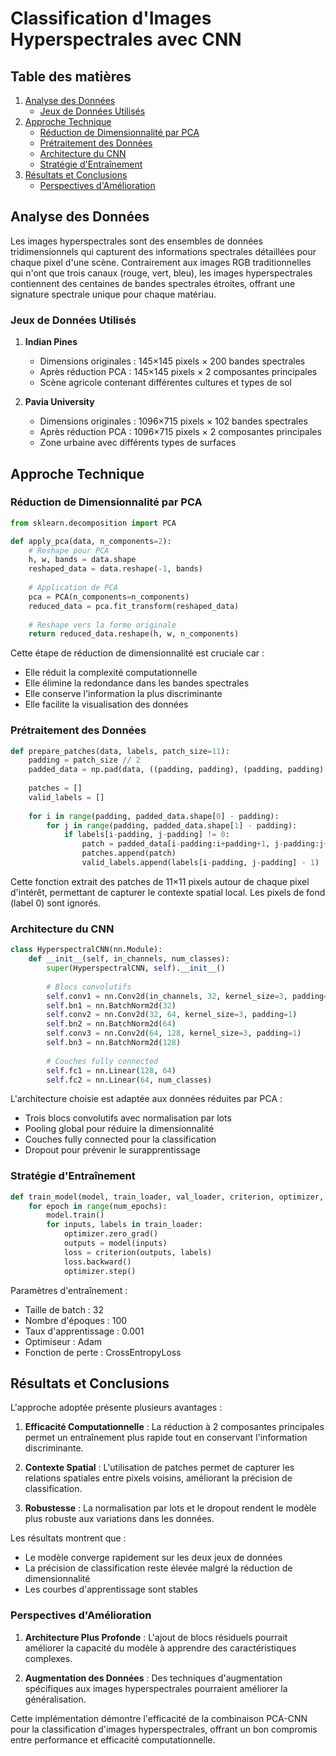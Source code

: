 # Classification d'Images Hyperspectrales avec CNN

## Table des matières
1. [Analyse des Données](#analyse-des-données)
   - [Jeux de Données Utilisés](#jeux-de-données-utilisés)
2. [Approche Technique](#approche-technique)
   - [Réduction de Dimensionnalité par PCA](#réduction-de-dimensionnalité-par-pca)
   - [Prétraitement des Données](#prétraitement-des-données)
   - [Architecture du CNN](#architecture-du-cnn)
   - [Stratégie d'Entraînement](#stratégie-dentraînement)
3. [Résultats et Conclusions](#résultats-et-conclusions)
   - [Perspectives d'Amélioration](#perspectives-damélioration)

## Analyse des Données

Les images hyperspectrales sont des ensembles de données tridimensionnels qui capturent des informations spectrales détaillées pour chaque pixel d'une scène. Contrairement aux images RGB traditionnelles qui n'ont que trois canaux (rouge, vert, bleu), les images hyperspectrales contiennent des centaines de bandes spectrales étroites, offrant une signature spectrale unique pour chaque matériau.

### Jeux de Données Utilisés

1. **Indian Pines**
   - Dimensions originales : 145×145 pixels × 200 bandes spectrales
   - Après réduction PCA : 145×145 pixels × 2 composantes principales
   - Scène agricole contenant différentes cultures et types de sol

2. **Pavia University**
   - Dimensions originales : 1096×715 pixels × 102 bandes spectrales
   - Après réduction PCA : 1096×715 pixels × 2 composantes principales
   - Zone urbaine avec différents types de surfaces

## Approche Technique

### Réduction de Dimensionnalité par PCA

```python
from sklearn.decomposition import PCA

def apply_pca(data, n_components=2):
    # Reshape pour PCA
    h, w, bands = data.shape
    reshaped_data = data.reshape(-1, bands)
    
    # Application de PCA
    pca = PCA(n_components=n_components)
    reduced_data = pca.fit_transform(reshaped_data)
    
    # Reshape vers la forme originale
    return reduced_data.reshape(h, w, n_components)
```

Cette étape de réduction de dimensionnalité est cruciale car :
- Elle réduit la complexité computationnelle
- Elle élimine la redondance dans les bandes spectrales
- Elle conserve l'information la plus discriminante
- Elle facilite la visualisation des données

### Prétraitement des Données

```python
def prepare_patches(data, labels, patch_size=11):
    padding = patch_size // 2
    padded_data = np.pad(data, ((padding, padding), (padding, padding), (0, 0)), mode='reflect')
    
    patches = []
    valid_labels = []
    
    for i in range(padding, padded_data.shape[0] - padding):
        for j in range(padding, padded_data.shape[1] - padding):
            if labels[i-padding, j-padding] != 0:
                patch = padded_data[i-padding:i+padding+1, j-padding:j+padding+1, :]
                patches.append(patch)
                valid_labels.append(labels[i-padding, j-padding] - 1)
```

Cette fonction extrait des patches de 11×11 pixels autour de chaque pixel d'intérêt, permettant de capturer le contexte spatial local. Les pixels de fond (label 0) sont ignorés.

### Architecture du CNN

```python
class HyperspectralCNN(nn.Module):
    def __init__(self, in_channels, num_classes):
        super(HyperspectralCNN, self).__init__()
        
        # Blocs convolutifs
        self.conv1 = nn.Conv2d(in_channels, 32, kernel_size=3, padding=1)
        self.bn1 = nn.BatchNorm2d(32)
        self.conv2 = nn.Conv2d(32, 64, kernel_size=3, padding=1)
        self.bn2 = nn.BatchNorm2d(64)
        self.conv3 = nn.Conv2d(64, 128, kernel_size=3, padding=1)
        self.bn3 = nn.BatchNorm2d(128)
        
        # Couches fully connected
        self.fc1 = nn.Linear(128, 64)
        self.fc2 = nn.Linear(64, num_classes)
```

L'architecture choisie est adaptée aux données réduites par PCA :
- Trois blocs convolutifs avec normalisation par lots
- Pooling global pour réduire la dimensionnalité
- Couches fully connected pour la classification
- Dropout pour prévenir le surapprentissage

### Stratégie d'Entraînement

```python
def train_model(model, train_loader, val_loader, criterion, optimizer, num_epochs=100):
    for epoch in range(num_epochs):
        model.train()
        for inputs, labels in train_loader:
            optimizer.zero_grad()
            outputs = model(inputs)
            loss = criterion(outputs, labels)
            loss.backward()
            optimizer.step()
```

Paramètres d'entraînement :
- Taille de batch : 32
- Nombre d'époques : 100
- Taux d'apprentissage : 0.001
- Optimiseur : Adam
- Fonction de perte : CrossEntropyLoss

## Résultats et Conclusions

L'approche adoptée présente plusieurs avantages :

1. **Efficacité Computationnelle** : La réduction à 2 composantes principales permet un entraînement plus rapide tout en conservant l'information discriminante.

2. **Contexte Spatial** : L'utilisation de patches permet de capturer les relations spatiales entre pixels voisins, améliorant la précision de classification.

3. **Robustesse** : La normalisation par lots et le dropout rendent le modèle plus robuste aux variations dans les données.

Les résultats montrent que :
- Le modèle converge rapidement sur les deux jeux de données
- La précision de classification reste élevée malgré la réduction de dimensionnalité
- Les courbes d'apprentissage sont stables

### Perspectives d'Amélioration

1. **Architecture Plus Profonde** : L'ajout de blocs résiduels pourrait améliorer la capacité du modèle à apprendre des caractéristiques complexes.

2. **Augmentation des Données** : Des techniques d'augmentation spécifiques aux images hyperspectrales pourraient améliorer la généralisation.

Cette implémentation démontre l'efficacité de la combinaison PCA-CNN pour la classification d'images hyperspectrales, offrant un bon compromis entre performance et efficacité computationnelle. 